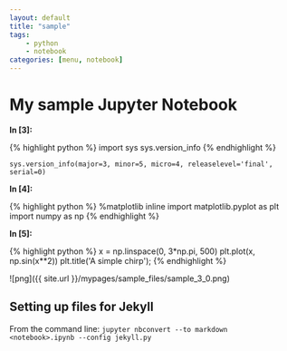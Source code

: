 ```yaml
---
layout: default
title: "sample"
tags:
    - python
    - notebook
categories: [menu, notebook]
---
```

# My sample Jupyter Notebook

**In [3]:**

{% highlight python %}
import sys
sys.version_info
{% endhighlight %}




    sys.version_info(major=3, minor=5, micro=4, releaselevel='final', serial=0)



**In [4]:**

{% highlight python %}
%matplotlib inline
import matplotlib.pyplot as plt
import numpy as np
{% endhighlight %}

**In [5]:**

{% highlight python %}
x = np.linspace(0, 3*np.pi, 500)
plt.plot(x, np.sin(x**2))
plt.title('A simple chirp');
{% endhighlight %}


![png]({{ site.url }}/mypages/sample_files/sample_3_0.png)


## Setting up files for Jekyll

From the command line:
`jupyter nbconvert --to markdown <notebook>.ipynb --config jekyll.py`
